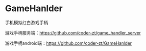 # GameHanlder
手机模拟红白游戏手柄

游戏手柄服务端：https://github.com/coder-zt/game_handler_server

游戏手柄android端：https://github.com/coder-zt/GameHanlder
